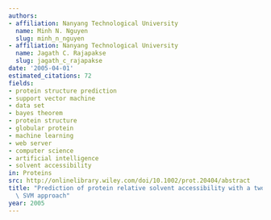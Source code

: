 ```yaml
---
authors:
- affiliation: Nanyang Technological University
  name: Minh N. Nguyen
  slug: minh_n_nguyen
- affiliation: Nanyang Technological University
  name: Jagath C. Rajapakse
  slug: jagath_c_rajapakse
date: '2005-04-01'
estimated_citations: 72
fields:
- protein structure prediction
- support vector machine
- data set
- bayes theorem
- protein structure
- globular protein
- machine learning
- web server
- computer science
- artificial intelligence
- solvent accessibility
in: Proteins
src: http://onlinelibrary.wiley.com/doi/10.1002/prot.20404/abstract
title: "Prediction of protein relative solvent accessibility with a two\u2010stage\
  \ SVM approach"
year: 2005
---
```

